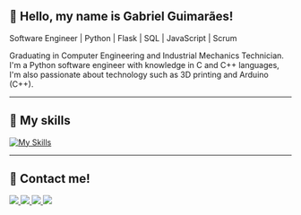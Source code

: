 ## 💜 Hello, my name is Gabriel Guimarães!

Software Engineer | Python | Flask | SQL | JavaScript | Scrum

Graduating in Computer Engineering and Industrial Mechanics Technician. I'm a Python software engineer with knowledge in C and C++ languages, I'm also passionate about technology such as 3D printing and Arduino (C++).

---

## 🚀 My skills

[![My Skills](https://skillicons.dev/icons?i=py,js,sqlite,c,html,css,bootstrap,cpp,mysql,raspberrypi)](https://skillicons.dev)

---

## 📩 Contact me!

<a target="_blank" href="https://www.instagram.com/_gabrielguima_/" rel="nofollow">
    <img src="https://img.shields.io/badge/LinkedIn-0077B5?style=for-the-badge&logo=linkedin&logoColor=white" style="max-width: 100%;">
</a>
<a target="_blank" href="https://wa.me/5531994601010" rel="nofollow">
    <img src="https://img.shields.io/badge/WhatsApp-25D366?style=for-the-badge&logo=whatsapp&logoColor=white" style="max-width: 100%;">
</a>
<a target="_blank" href="https://www.linkedin.com/in/gabriel-guimaraes-rr/" rel="nofollow">
    <img src="https://img.shields.io/badge/Instagram-E4405F?style=for-the-badge&logo=instagram&logoColor=white" style="max-width: 100%;">
</a>
<a target="_blank" href="mailto:gabrielguimaraesr.rocha@gmail.com" rel="nofollow">
    <img src="https://img.shields.io/badge/Gmail-D14836?style=for-the-badge&logo=gmail&logoColor=white" style="max-width: 100%;">
</a>

